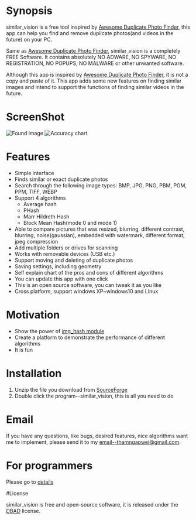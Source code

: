 # Synopsis

similar_vision is a free tool inspired by [Awesome Duplicate Photo Finder](http://www.duplicate-finder.com/photo.html), 
this app can help you find and remove duplicate photos(and videos in the future) on your PC. 

Same as [Awesome Duplicate Photo Finder](http://www.duplicate-finder.com/photo.html), similar_vision is a completely FREE Software. It contains absolutely 
NO ADWARE, NO SPYWARE, NO REGISTRATION, NO POPUPS, NO MALWARE or other unwanted software.

Although this app is inspired by [Awesome Duplicate Photo Finder](http://www.duplicate-finder.com/photo.html), it is not a 
copy and paste of it. This app adds some new features on finding similar images and intend to support the functions of 
finding similar videos in the future.

# ScreenShot

![Found image](https://a.fsdn.com/con/app/proj/similar-vision/screenshots/similar_00.JPG)
![Accuracy chart](https://a.fsdn.com/con/app/proj/similar-vision/screenshots/similar_03.JPG)

# Features
- Simple interface
- Finds similar or exact duplicate photos
- Search through the following image types: BMP, JPG, PNG, PBM, PGM, PPM, TIFF, WEBP
- Support 4 algorithms
    - Average hash
	- PHash
	- Marr Hildreth Hash
	- Block Mean Hash(mode 0 and mode 1)
- Able to compare pictures that was resized, blurring, different contrast, 
blurring, noise(gaussian), embedded with watermark, different format, jpeg compression 
- Add multiple folders or drives for scanning 
- Works with removable devices (USB etc.)
- Support moving and deleting of duplicate photos
- Saving settings, including geometry
- Self explain chart of the pros and cons of different algorithms
- You can update this app with one click
- This is an open source software, you can tweak it as you like
- Cross platform, support windows XP~windows10 and Linux

# Motivation

- Show the power of [img_hash module](https://github.com/stereomatchingkiss/opencv_contrib/tree/img_hash/modules/img_hash)
- Create a platform to demonstrate the performance of different algorithms
- It is fun

# Installation

1. Unzip the file you download from [SourceForge](https://sourceforge.net/projects/similar-vision/files/?source=navbar)
2. Double click the program--similar_vision, this is all you need to do

# Email

If you have any questions, like bugs, desired features, nice algorithms want me to 
implement, please send it to my email--thamngapwei@gmail.com.

# For programmers

Please go to [details](https://github.com/stereomatchingkiss/similar_vision/blob/master/DETAILS.md)

#License

similar_vision is free and open-source software, it is released under the [DBAD](https://github.com/stereomatchingkiss/similar_vision/blob/master/DBAD%20License) license.
